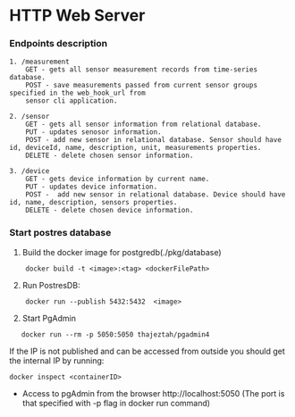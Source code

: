 # HTTP Web Server


### Endpoints description

    1. /measurement
        GET - gets all sensor measurement records from time-series database.
        POST - save measurements passed from current sensor groups specified in the web_hook_url from 
        sensor cli application.

    2. /sensor
        GET - gets all sensor information from relational database.
        PUT - updates senosor information.
        POST - add new sensor in relational database. Sensor should have id, deviceId, name, description, unit, measurements properties.
        DELETE - delete chosen sensor information.

    3. /device
        GET - gets device information by current name.
        PUT - updates device information.
        POST -  add new sensor in relational database. Device should have id, name, description, sensors properties.
        DELETE - delete chosen device information.

### Start postres database

1. Build the docker image for postgredb(./pkg/database)

```
    docker build -t <image>:<tag> <dockerFilePath>
```

2. Run PostresDB:
```
    docker run --publish 5432:5432  <image>
```

2. Start PgAdmin

```
   docker run --rm -p 5050:5050 thajeztah/pgadmin4
```

If the IP is not published and can be accessed from outside you should get the internal IP by running:

```
docker inspect <containerID>
```

- Access to pgAdmin from the browser http://localhost:5050 (The port is that specified with -p flag in docker run command)
